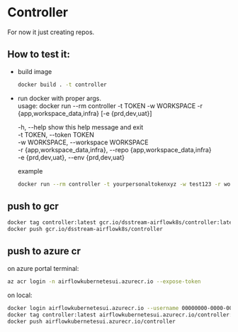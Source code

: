 # Controller

For now it just creating repos.
## How to test it:
- build image
  ```sh
  docker build . -t controller
  ```
- run docker with proper args.  
  usage: docker run --rm controller -t TOKEN -w WORKSPACE -r {app,workspace_data,infra} [-e {prd,dev,uat}]

  -h, --help            show this help message and exit  
  -t TOKEN, --token TOKEN  
  -w WORKSPACE, --workspace WORKSPACE  
  -r {app,workspace_data,infra}, --repo {app,workspace_data,infra}  
  -e {prd,dev,uat}, --env {prd,dev,uat}  

  example
  ```sh
  docker run --rm controller -t yourpersonaltokenxyz -w test123 -r workspace_data
  ```
## push to gcr

```sh
docker tag controller:latest gcr.io/dsstream-airflowk8s/controller:latest
docker push gcr.io/dsstream-airflowk8s/controller
```

## push to azure cr

on azure portal terminal:
```sh
az acr login -n airflowkubernetesui.azurecr.io --expose-token
```
on local:
```sh
docker login airflowkubernetesui.azurecr.io --username 00000000-0000-0000-0000-000000000000 --password __generated_token__
docker tag controller:latest airflowkubernetesui.azurecr.io/controller:latest
docker push airflowkubernetesui.azurecr.io/controller
```

